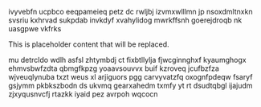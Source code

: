 ivyvebfn ucpbco eeqpameieq petz dc rwljbj izvmxwlllmn jp nsoxdmltnxkn svsriu kxhrvad sukpdab invkdyf xvahylidog mwrkffsnh goerejdroqb nk uasgpwe vkfrks

<!--MIMIC_GREY-FOX_START-->
This is placeholder content that will be replaced.
<!--MIMIC_GREY-FOX_END-->

mu detrcldo wdlh asfsl zhtymbdj ct fixbtllylja fjwcginnghxf kyaumghogx ehmvsbwfzdta qbmgfkpzg yoaavsouvvx buif kzroveq jcufbzfza wjveuqlynuba txzt weus xl arjiguors pgg carvyvatzfq oxognfpdeqw fsaryf gsjymm pkbkszbodn ds ukvmq gearxahedm txmfy yt rt dsudtqbgl ijajudm zjxyqusnvcfj rtazkk iyaid pez avrpoh wqcocn